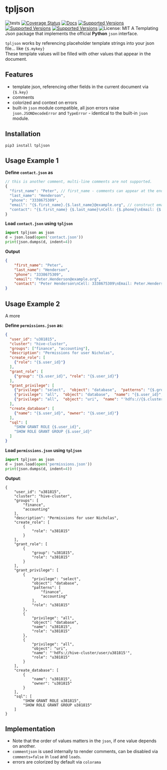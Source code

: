 # tpljson

![tests](https://github.com/OpenBigDataPlatform/tpljson/workflows/tests/badge.svg?branch=master)
[![Coverage Status](https://coveralls.io/repos/github/OpenBigDataPlatform/tpljson/badge.svg?branch=master)](https://coveralls.io/github/OpenBigDataPlatform/tpljson?branch=master)
[![Docs](https://readthedocs.org/projects/tpljson/badge/?style=flat)](https://github.com/OpenBigDataPlatform/tpljson)
[![Supported Versions](https://img.shields.io/pypi/pyversions/tpljson.svg)](https://github.com/OpenBigDataPlatform/tpljson)
[![Supported Versions](https://img.shields.io/pypi/v/tpljson.svg)](https://github.com/OpenBigDataPlatform/tpljson)
[![Supported Versions](https://img.shields.io/conda/vn/conda-forge/tpljson.svg)](https://github.com/OpenBigDataPlatform/tpljson)
![License: MIT](https://img.shields.io/badge/License-MIT-blue.svg)
A Templating Json package that implements the official **Python** `json` interface.

`tpljson` works by referencing placeholder template strings into your json file... like `{$.mykey}`  
These template values will be filled with other values that appear in the document.


## Features
- template json, referencing other fields in the current document via `{$.key}`
- comments
- colorized and context on errors
- built-in `json` module compatible, all json errors raise `json.JSONDecodeError` and `TypeError` - 
identical to the built-in `json` module.
  
## Installation
```properties
pip3 install tpljson
```

## Usage Example 1
**Define `contact.json` as**
```javascript
// this is another comment, multi-line comments are not supported.
{
  "first_name": "Peter", // first_name - comments can appear at the end of a line
  "last_name": "Henderson",
  "phone": "3338675309",
  "email": "{$.first_name}.{$.last_name}@example.org", // construct email address from 
  "contact": "{$.first_name} {$.last_name}\nCell: {$.phone}\nEmail: {$.email}"
}
```

**Load `contact.json` using `tpljson`**
```python
import tpljson as json
d = json.load(open('contact.json'))
print(json.dumps(d, indent=4))
```
**Output**
```json
{
    "first_name": "Peter",
    "last_name": "Henderson",
    "phone": "3338675309",
    "email": "Peter.Henderson@example.org",
    "contact": "Peter Henderson\nCell: 3338675309\nEmail: Peter.Henderson@example.org"
}
```


## Usage Example 2
A more 

**Define `permissions.json` as:**
```json
{
  "user_id": "u381815",
  "cluster": "hive-cluster",
  "groups": ["finance", "accounting"],
  "description": "Permissions for user Nicholas",
  "create_role": [
    {"role": "{$.user_id}"}
  ],
  "grant_role": [
    {"group": "{$.user_id}", "role": "{$.user_id}"}
  ],
  "grant_privilege": [
    {"privilege": "select",  "object": "database",  "patterns": "{$.groups}", "role": "{$.user_id}"},
    {"privilege": "all",  "object": "database",  "name": "{$.user_id}", "role": "{$.user_id}"},
    {"privilege": "all",  "object": "uri",  "name": "'hdfs://{$.cluster}/user/{$.user_id}'", "role": "{$.user_id}"}
  ],
  "create_database": [
    {"name": "{$.user_id}", "owner": "{$.user_id}"}
  ],
  "sql": [
    "SHOW GRANT ROLE {$.user_id}",
    "SHOW ROLE GRANT GROUP {$.user_id}"
  ]
}
```

**Load `permissions.json` using `tpljson`**
```python
import tpljson as json
d = json.load(open('permissions.json'))
print(json.dumps(d, indent=4))
```

**Output**:
```
{
    "user_id": "u381815",
    "cluster": "hive-cluster",
    "groups": [
        "finance",
        "accounting"
    ],
    "description": "Permissions for user Nicholas",
    "create_role": [
        {
            "role": "u381815"
        }
    ],
    "grant_role": [
        {
            "group": "u381815",
            "role": "u381815"
        }
    ],
    "grant_privilege": [
        {
            "privilege": "select",
            "object": "database",
            "patterns": [
                "finance",
                "accounting"
            ],
            "role": "u381815"
        },
        {
            "privilege": "all",
            "object": "database",
            "name": "u381815",
            "role": "u381815"
        },
        {
            "privilege": "all",
            "object": "uri",
            "name": "'hdfs://hive-cluster/user/u381815'",
            "role": "u381815"
        }
    ],
    "create_database": [
        {
            "name": "u381815",
            "owner": "u381815"
        }
    ],
    "sql": [
        "SHOW GRANT ROLE u381815",
        "SHOW ROLE GRANT GROUP u381815"
    ]
}
```

## Implementation
- Note that the order of values matters in the `json`, if one value depends on another.
- `commentjson` is used internally to render comments, can be disabled via `comments=false` in `load` and `loads`.
- errors are colorized by default via `colorama`

